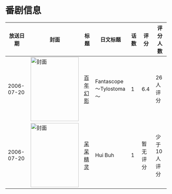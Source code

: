# 番剧信息

|放送日期|封面|标题|日文标题|话数|评分|评分人数|
|---|---|---|---|---|---|---|
|2006-07-20|<img src="https://lain.bgm.tv/pic/cover/c/e0/23/54770_eQQYa.jpg" alt="封面" style="width:150px;height:200px;object-fit:cover;">|[百年幻影](https://bangumi.tv/subject/54770)|Fantascope ～Tylostoma～|1|6.4|26人评分|
|2006-07-20|<img src="https://lain.bgm.tv/pic/cover/c/d9/e3/144505_ckNXk.jpg" alt="封面" style="width:150px;height:200px;object-fit:cover;">|[呆呆精灵](https://bangumi.tv/subject/144505)|Hui Buh|1|暂无评分|少于10人评分|
